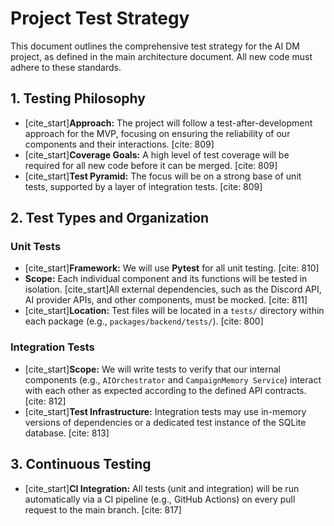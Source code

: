 # Project Test Strategy

This document outlines the comprehensive test strategy for the AI DM project, as defined in the main architecture document. All new code must adhere to these standards.

## 1. Testing Philosophy
* [cite_start]**Approach:** The project will follow a test-after-development approach for the MVP, focusing on ensuring the reliability of our components and their interactions. [cite: 809]
* [cite_start]**Coverage Goals:** A high level of test coverage will be required for all new code before it can be merged. [cite: 809]
* [cite_start]**Test Pyramid:** The focus will be on a strong base of unit tests, supported by a layer of integration tests. [cite: 809]

## 2. Test Types and Organization

### Unit Tests
* [cite_start]**Framework:** We will use **Pytest** for all unit testing. [cite: 810]
* **Scope:** Each individual component and its functions will be tested in isolation. [cite_start]All external dependencies, such as the Discord API, AI provider APIs, and other components, must be mocked. [cite: 811]
* [cite_start]**Location:** Test files will be located in a `tests/` directory within each package (e.g., `packages/backend/tests/`). [cite: 800]

### Integration Tests
* [cite_start]**Scope:** We will write tests to verify that our internal components (e.g., `AIOrchestrator` and `CampaignMemory Service`) interact with each other as expected according to the defined API contracts. [cite: 812]
* [cite_start]**Test Infrastructure:** Integration tests may use in-memory versions of dependencies or a dedicated test instance of the SQLite database. [cite: 813]

## 3. Continuous Testing
* [cite_start]**CI Integration:** All tests (unit and integration) will be run automatically via a CI pipeline (e.g., GitHub Actions) on every pull request to the main branch. [cite: 817]